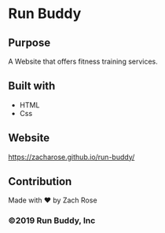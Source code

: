 # Run Buddy

## Purpose
A Website that offers fitness training services.

## Built with 
* HTML
* Css

## Website
https://zacharose.github.io/run-buddy/

## Contribution
Made with ❤️ by Zach Rose

### ©️2019 Run Buddy, Inc